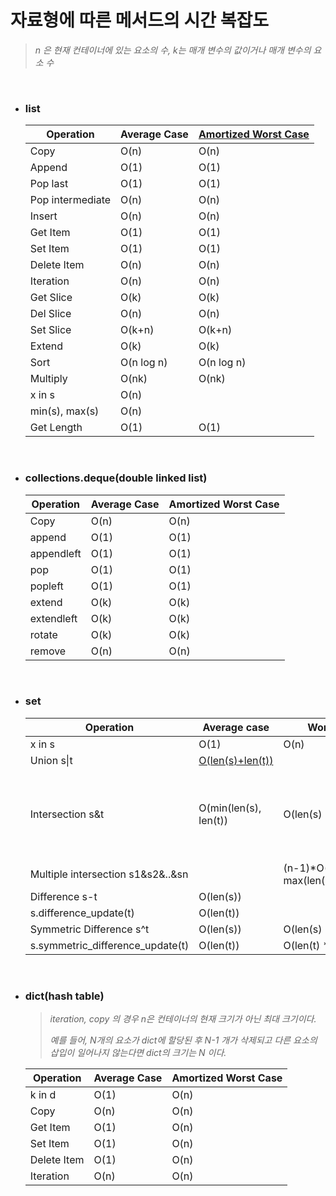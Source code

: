# 자료형에 따른 메서드의 시간 복잡도

> *n 은 현재 컨테이너에 있는 요소의 수, k는 매개 변수의 값이거나 매개 변수의 요소 수*

<br>

- ### list

  | **Operation**    | **Average Case** | **[Amortized Worst Case](http://en.wikipedia.org/wiki/Amortized_analysis)** |
  | ---------------- | ---------------- | ------------------------------------------------------------ |
  | Copy             | O(n)             | O(n)                                                         |
  | Append           | O(1)             | O(1)                                                         |
  | Pop last         | O(1)             | O(1)                                                         |
  | Pop intermediate | O(n)             | O(n)                                                         |
  | Insert           | O(n)             | O(n)                                                         |
  | Get Item         | O(1)             | O(1)                                                         |
  | Set Item         | O(1)             | O(1)                                                         |
  | Delete Item      | O(n)             | O(n)                                                         |
  | Iteration        | O(n)             | O(n)                                                         |
  | Get Slice        | O(k)             | O(k)                                                         |
  | Del Slice        | O(n)             | O(n)                                                         |
  | Set Slice        | O(k+n)           | O(k+n)                                                       |
  | Extend           | O(k)             | O(k)                                                         |
  | Sort             | O(n log n)       | O(n log n)                                                   |
  | Multiply         | O(nk)            | O(nk)                                                        |
  | x in s           | O(n)             |                                                              |
  | min(s), max(s)   | O(n)             |                                                              |
  | Get Length       | O(1)             | O(1)                                                         |

  <br>

- ### collections.deque(double linked list)

  | **Operation** | **Average Case** | **Amortized Worst Case** |
  | ------------- | ---------------- | ------------------------ |
  | Copy          | O(n)             | O(n)                     |
  | append        | O(1)             | O(1)                     |
  | appendleft    | O(1)             | O(1)                     |
  | pop           | O(1)             | O(1)                     |
  | popleft       | O(1)             | O(1)                     |
  | extend        | O(k)             | O(k)                     |
  | extendleft    | O(k)             | O(k)                     |
  | rotate        | O(k)             | O(k)                     |
  | remove        | O(n)             | O(n)                     |

  <br>

- ### set

  | **Operation**                     | **Average case**                                             | **Worst Case**                                | **notes**                                  |
  | --------------------------------- | ------------------------------------------------------------ | --------------------------------------------- | ------------------------------------------ |
  | x in s                            | O(1)                                                         | O(n)                                          |                                            |
  | Union s\|t                        | [O(len(s)+len(t))](https://wiki.python.org/moin/TimeComplexity_(SetCode)) |                                               |                                            |
  | Intersection s&t                  | O(min(len(s), len(t))                                        | O(len(s) * len(t))                            | replace "min" with "max" if t is not a set |
  | Multiple intersection s1&s2&..&sn |                                                              | (n-1)*O(l) where l is max(len(s1),..,len(sn)) |                                            |
  | Difference s-t                    | O(len(s))                                                    |                                               |                                            |
  | s.difference_update(t)            | O(len(t))                                                    |                                               |                                            |
  | Symmetric Difference s^t          | O(len(s))                                                    | O(len(s) * len(t))                            |                                            |
  | s.symmetric_difference_update(t)  | O(len(t))                                                    | O(len(t) * len(s))                            |                                            |

  <br>

- ### dict(hash table)

  > *iteration, copy 의 경우 n은 컨테이너의 현재 크기가 아닌 최대 크기이다.*
  >
  > *예를 들어, N개의 요소가 dict에 할당된 후 N-1 개가 삭제되고 다른 요소의 삽입이 일어나지 않는다면 dict의 크기는 N 이다.* 

  | **Operation** | **Average Case** | **Amortized Worst Case** |
  | ------------- | ---------------- | ------------------------ |
  | k in d        | O(1)             | O(n)                     |
  | Copy          | O(n)             | O(n)                     |
  | Get Item      | O(1)             | O(n)                     |
  | Set Item      | O(1)             | O(n)                     |
  | Delete Item   | O(1)             | O(n)                     |
  | Iteration     | O(n)             | O(n)                     |
